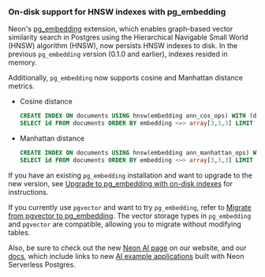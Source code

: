 ### On-disk support for HNSW indexes with pg_embedding

Neon's [pg_embedding](/docs/extensions/pg_embedding) extension, which enables graph-based vector similarity search in Postgres using the Hierarchical Navigable Small World (HNSW) algorithm (HNSW), now persists HNSW indexes to disk. In the previous `pg_embedding` version (0.1.0 and earlier), indexes resided in memory.

Additionally, `pg_embedding` now supports cosine and Manhattan distance metrics.

- Cosine distance

    <CodeBlock shouldWrap>

    ```sql
    CREATE INDEX ON documents USING hnsw(embedding ann_cos_ops) WITH (dims=3, m=3, efconstruction=5, efsearch=5);
    SELECT id FROM documents ORDER BY embedding <=> array[3,3,3] LIMIT 1;
    ```

- Manhattan distance

    <CodeBlock shouldWrap>

    ```sql
    CREATE INDEX ON documents USING hnsw(embedding ann_manhattan_ops) WITH (dims=3, m=3, efconstruction=5, efsearch=5);
    SELECT id FROM documents ORDER BY embedding <~> array[3,3,3] LIMIT 1;
    ```

    </CodeBlock>

If you have an existing `pg_embedding` installation and want to upgrade to the new version,  see [Upgrade to pg_embedding with on-disk indexes](/docs/extensions/pg_embedding#upgrade-to-pgembedding-for-on-disk-indexes) for instructions.

If you currently use `pgvector` and want to try `pg_embedding`, refer to [Migrate from pgvector to pg_embedding](/docs/extensions/pg_embedding#migrate-from-pgvector-to-pgembedding). The vector storage types in `pg_embedding` and `pgvector` are compatible, allowing you to migrate without modifying tables.

Also, be sure to check out the new [Neon AI page](https://neon.tech/ai) on our website, and our [docs](https://neon.tech/docs/ai/ai-intro), which include links to new [AI example applications](https://neon.tech/docs/ai/ai-intro#example-applications) built with Neon Serverless Postgres.

